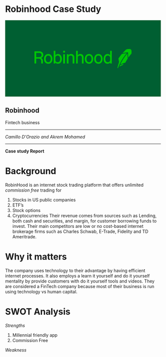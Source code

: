 # Robinhood Case Study

![Robinhood](robinhood.png)

## Robinhood 
Fintech business

---
*Camillo D'Orazio and Akrem Mohamed*

---


**Case study Report**


# Background
RobinHood is an internet stock trading platform that offers unlimited *commission free* trading for 
1.	Stocks in US public companies
2.	ETF’s
3.	Stock options
4.	Cryptocurrencies
Their revenue comes from sources such as Lending, both cash and securities, and margin, for customer borrowing funds to invest. 
Their main competitors are low or no cost-based internet brokerage firms such as Charles Schwab, E-Trade, Fidelity and TD Ameritrade.


# Why it matters
The company uses technology to their advantage by having efficient internet processes. It also employs a learn it yourself and do it yourself mentality by provide customers with do it yourself tools and videos. They are considered a FinTech company because most of their business is run using technology vs human capital. 


# SWOT Analysis
*Strengths*
1. Millennial friendly app
2. Commission Free

*Weakness*


